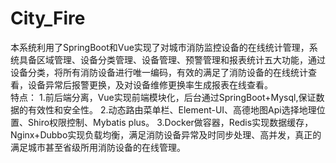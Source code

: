 # City_Fire
本系统利用了SpringBoot和Vue实现了对城市消防监控设备的在线统计管理，系统具备区域管理、设备分类管理、设备管理、预警管理和报表统计五大功能，通过设备分类，将所有消防设备进行唯一编码，有效的满足了消防设备的在线统计查看，设备异常后报警更换，及对设备维修更换率生成报表在线查看。  
特点： 
1.前后端分离，Vue实现前端模块化，后台通过SpringBoot+Mysql,保证数据的有效性和安全性。
2.动态路由菜单栏、Element-UI、高德地图Api选择地理位置、Shiro权限控制、Mybatis plus。 
3.Docker做容器，Redis实现数据缓存，Nginx+Dubbo实现负载均衡，满足消防设备异常及时同步处理、高并发，真正的满足城市甚至省级所用消防设备的在线管理。
